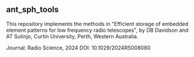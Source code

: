 ## ant_sph_tools

This repository implements the methods in  "Efficient storage of embedded element patterns for low frequency radio telescopes", 
by DB Davidson and AT Sutinjo, Curtin University, Perth, Western Australia.

Journal: Radio Science, 2024
DOI: 10.1029/2024RS008080


